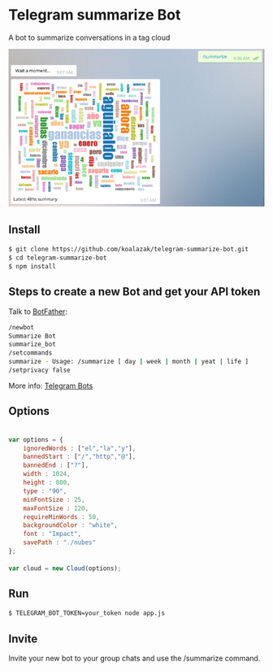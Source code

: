 # Telegram summarize Bot

A bot to summarize conversations in a tag cloud

![](https://raw.githubusercontent.com/koalazak/telegram-summarize-bot/master/screenshot.png)

## Install

```bash
$ git clone https://github.com/koalazak/telegram-summarize-bot.git
$ cd telegram-summarize-bot
$ npm install
```

## Steps to create a new Bot and get your API token

Talk to [BotFather](https://telegram.me/botfather):
```bash
/newbot
Summarize Bot
summarize_bot
/setcommands
summarize - Usage: /summarize [ day | week | month | yeat | life ]
/setprivacy false
```
More info: [Telegram Bots](https://core.telegram.org/bots)

## Options

```javascript

var options = {
	ignoredWords : ["el","la","y"],
	bannedStart : ["/","http","@"],
	bannedEnd : ["?"],
	width : 1024,
	height : 800,
	type : "90",
	minFontSize : 25,
	maxFontSize : 120,
	requireMinWords : 50,
	backgroundColor : "white",
	font : "Impact",
	savePath : "./nubes"
};

var cloud = new Cloud(options);


```


## Run

```bash
$ TELEGRAM_BOT_TOKEN=your_token node app.js
```

## Invite

Invite your new bot to your group chats and use the /summarize command.



